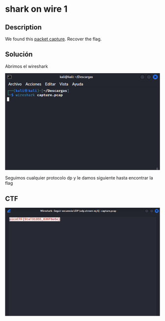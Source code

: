 # shark on wire 1

## Description

We found this [packet capture](https://jupiter.challenges.picoctf.org/static/483e50268fe7e015c49caf51a69063d0/capture.pcap). Recover the flag.

## Solución

Abrimos el wireshark

![Untitled](shark%20on%20wire%201%203f6783a0d7094ff288f0931594f4b123/Untitled.png)

Seguimos cualquier protocolo dp y le damos siguiente hasta encontrar la flag

## CTF

![Untitled](shark%20on%20wire%201%203f6783a0d7094ff288f0931594f4b123/Untitled%201.png)